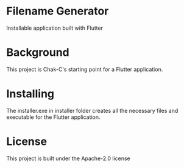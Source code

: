 # Filename Generator

Installable application built with Flutter

Background
========================================

This project is Chak-C's starting point for a Flutter application.

Installing
========================================

The installer.exe in installer folder creates all the necessary files and executable for the Flutter application.

License
========================================

This project is built under the Apache-2.0 license 

